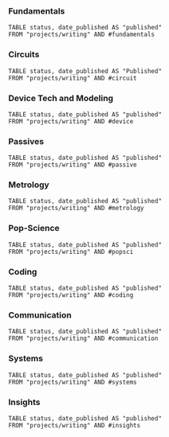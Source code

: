### Fundamentals
```dataview
TABLE status, date_published AS "published"
FROM "projects/writing" AND #fundamentals
```
### Circuits
```dataview
TABLE status, date_published AS "Published"
FROM "projects/writing" AND #circuit 
```
### Device Tech and Modeling
```dataview
TABLE status, date_published AS "published"
FROM "projects/writing" AND #device
```
### Passives
```dataview
TABLE status, date_published AS "published"
FROM "projects/writing" AND #passive
```
### Metrology
```dataview
TABLE status, date_published AS "published"
FROM "projects/writing" AND #metrology
```
### Pop-Science
```dataview
TABLE status, date_published AS "published"
FROM "projects/writing" AND #popsci
```
### Coding
```dataview
TABLE status, date_published AS "published"
FROM "projects/writing" AND #coding
```
### Communication
```dataview
TABLE status, date_published AS "published"
FROM "projects/writing" AND #communication 
```
### Systems
```dataview
TABLE status, date_published AS "published"
FROM "projects/writing" AND #systems 
```
### Insights
```dataview
TABLE status, date_published AS "published"
FROM "projects/writing" AND #insights 
```
